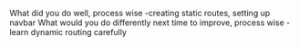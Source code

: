 What did you do well, process wise
-creating static routes, setting up navbar
What would you do differently next time to improve, process wise
-learn dynamic routing carefully
